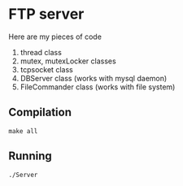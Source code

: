 # FTP server

Here are my pieces of code
1. thread class
2. mutex, mutexLocker classes
3. tcpsocket class
4. DBServer class (works with mysql daemon)
5. FileCommander class (works with file system)
## Compilation
```
make all
```
## Running
```
./Server
```
